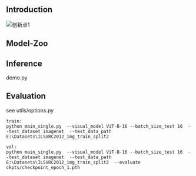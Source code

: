 



## Introduction

![创新点1](D:\wjl\postgraduate\记事本\Typora_Y_image\创新点1.jpg)

## Model-Zoo

[MODEL -ViT-B-16]: https://github.com/Yangless/AlignCLIP

## Inference

demo.py

## Evaluation

see utils/options.py

```shell
train:
python main_single.py  --visual_model ViT-B-16 --batch_size_test 16  --test_dataset imagenet  --test_data_path   E:\Datasets\ILSVRC2012_img_train_split2  

val:
python main_single.py  --visual_model ViT-B-16 --batch_size_test 16  --test_dataset imagenet  --test_data_path   E:\Datasets\ILSVRC2012_img_train_split2  --evaluate ckpts/checkpoint_epoch_1.pth
```

